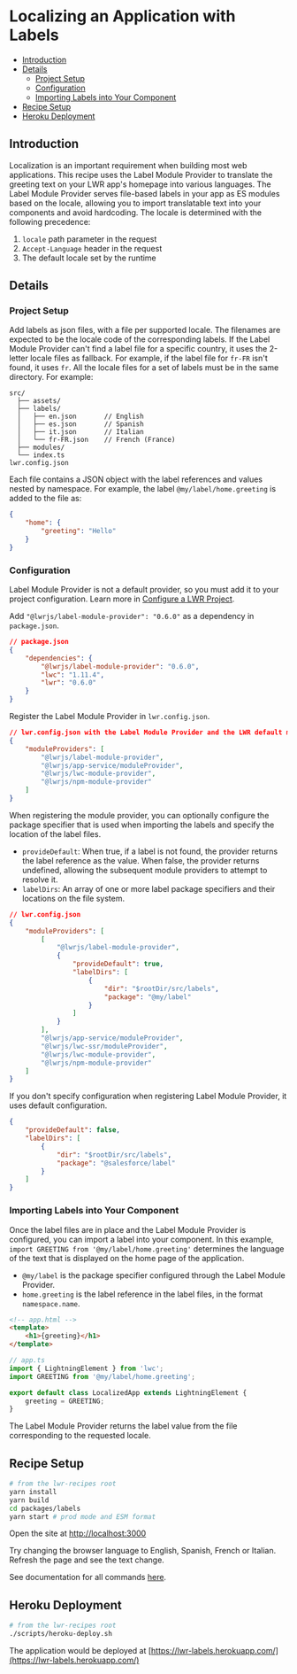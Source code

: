 # Localizing an Application with Labels

-   [Introduction](#introduction)
-   [Details](#details)
    -   [Project Setup](#project-setup)
    -   [Configuration](#configuration)
    -   [Importing Labels into Your Component](#importing-labels-into-your-component)
-   [Recipe Setup](#recipe-setup)
-   [Heroku Deployment](#heroku-deployment)

## Introduction

Localization is an important requirement when building most web applications. This recipe uses the Label Module Provider to translate the greeting text on your LWR app's homepage into various languages. The Label Module Provider serves file-based labels in your app as ES modules based on the locale, allowing you to import translatable text into your components and avoid hardcoding. The locale is determined with the following precedence:

1. `locale` path parameter in the request
2. `Accept-Language` header in the request
3. The default locale set by the runtime

## Details

### Project Setup

Add labels as json files, with a file per supported locale. The filenames are expected to be the locale code of the corresponding labels. If the Label Module Provider can't find a label file for a specific country, it uses the 2-letter locale files as fallback. For example, if the label file for `fr-FR` isn't found, it uses `fr`. All the locale files for a set of labels must be in the same directory. For example:

```
src/
  ├── assets/
  ├── labels/
  │   ├── en.json       // English
  │   ├── es.json       // Spanish
  │   ├── it.json       // Italian
  │   └── fr-FR.json    // French (France)
  ├── modules/
  └── index.ts
lwr.config.json
```

Each file contains a JSON object with the label references and values nested by namespace. For example, the label `@my/label/home.greeting` is added to the file as:

```json
{
    "home": {
        "greeting": "Hello"
    }
}
```

### Configuration

Label Module Provider is not a default provider, so you must add it to your project configuration. Learn more in [Configure a LWR Project](../../doc/config.md#module-providers).

Add `"@lwrjs/label-module-provider": "0.6.0"` as a dependency in `package.json`.

```json
// package.json
{
    "dependencies": {
        "@lwrjs/label-module-provider": "0.6.0",
        "lwc": "1.11.4",
        "lwr": "0.6.0"
    }
}
```

Register the Label Module Provider in `lwr.config.json`.

```json
// lwr.config.json with the Label Module Provider and the LWR default module providers
{
    "moduleProviders": [
        "@lwrjs/label-module-provider",
        "@lwrjs/app-service/moduleProvider",
        "@lwrjs/lwc-module-provider",
        "@lwrjs/npm-module-provider"
    ]
}
```

When registering the module provider, you can optionally configure the package specifier that is used when importing the labels and specify the location of the label files.

-   `provideDefault`: When true, if a label is not found, the provider returns the label reference as the value. When false, the provider returns undefined, allowing the subsequent module providers to attempt to resolve it.
-   `labelDirs`: An array of one or more label package specifiers and their locations on the file system.

```json
// lwr.config.json
{
    "moduleProviders": [
        [
            "@lwrjs/label-module-provider",
            {
                "provideDefault": true,
                "labelDirs": [
                    {
                        "dir": "$rootDir/src/labels",
                        "package": "@my/label"
                    }
                ]
            }
        ],
        "@lwrjs/app-service/moduleProvider",
        "@lwrjs/lwc-ssr/moduleProvider",
        "@lwrjs/lwc-module-provider",
        "@lwrjs/npm-module-provider"
    ]
}
```

If you don't specify configuration when registering Label Module Provider, it uses default configuration.

```json
{
    "provideDefault": false,
    "labelDirs": [
        {
            "dir": "$rootDir/src/labels",
            "package": "@salesforce/label"
        }
    ]
}
```

### Importing Labels into Your Component

Once the label files are in place and the Label Module Provider is configured, you can import a label into your component.
In this example, `import GREETING from '@my/label/home.greeting'` determines the language of the text that is displayed on the home page of the application.

-   `@my/label` is the package specifier configured through the Label Module Provider.
-   `home.greeting` is the label reference in the label files, in the format `namespace.name`.

```html
<!-- app.html -->
<template>
    <h1>{greeting}</h1>
</template>
```

```ts
// app.ts
import { LightningElement } from 'lwc';
import GREETING from '@my/label/home.greeting';

export default class LocalizedApp extends LightningElement {
    greeting = GREETING;
}
```

The Label Module Provider returns the label value from the file corresponding to the requested locale.

## Recipe Setup

```bash
# from the lwr-recipes root
yarn install
yarn build
cd packages/labels
yarn start # prod mode and ESM format
```

Open the site at [http://localhost:3000](http://localhost:3000)

Try changing the browser language to English, Spanish, French or Italian. Refresh the page and see the text change.

See documentation for all commands [here](https://github.com/salesforce/lwr-recipes/blob/master/doc/get_started.md).

## Heroku Deployment

```bash
# from the lwr-recipes root
./scripts/heroku-deploy.sh
```

The application would be deployed at [https://lwr-labels.herokuapp.com/](https://lwr-labels.herokuapp.com/)
